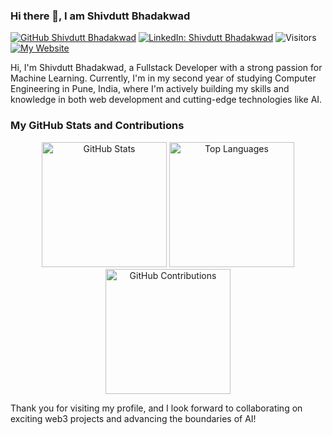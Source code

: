 ### Hi there 👋, I am Shivdutt Bhadakwad
[![GitHub Shivdutt Bhadakwad](https://img.shields.io/github/followers/shivdutt-B?label=Follow%20Me&style=social&color=8144e5)](https://github.com/shivdutt-B)
[![LinkedIn: Shivdutt Bhadakwad](https://img.shields.io/badge/LinkedIn%20Profile-Shivdutt%20Bhadakwad-blue?style=flat&logo=linkedin&logoColor=white&link=https://www.linkedin.com/in/shivdutt-bhadakwad-07a462280/)](https://www.linkedin.com/in/shivdutt-bhadakwad-07a462280/)
![Visitors](https://komarev.com/ghpvc/?username=shivdutt-B&style=flat&color=green)
[![My Website](https://img.shields.io/badge/Visit%20My%20Website-Website-purple?style=flat&logo=internet-explorer&logoColor=white&link=https://shivdutt.netlify.app/)](https://shivdutt.netlify.app/)


  
Hi, I'm Shivdutt Bhadakwad, a Fullstack Developer with a strong passion for Machine Learning.
Currently, I'm in my second year of studying Computer Engineering in Pune, India, where I'm actively building my skills and knowledge in both web development and cutting-edge technologies like AI.
<!--
**laishawadhwa/laishawadhwa** is a ✨ _special_ ✨ repository because its `README.md` (this file) appears on your GitHub profile.

Here are some ideas to get you started:

- 🔭 I’m currently working on ...
- 🌱 I’m currently learning ...
- 👯 I’m looking to collaborate on ...
- 🤔 I’m looking for help with ...
- 💬 Ask me about ...
- 📫 How to reach me: ...
- 😄 Pronouns: ...
- ⚡ Fun fact: ...
-->

<!--[![Shivdutt's GitHub Stats](https://github-readme-stats.vercel.app/api?username=shivdutt-B&hide=issues&count_private=true&show_icons=true&theme=radical&bg_color=000000&title_color=ffffff&text_color=d3d3d3)](https://github.com/shivdutt-B)
[![Top Langs](https://github-readme-stats.vercel.app/api/top-langs/?username=shivdutt-B&layout=compact&theme=radical&bg_color=000000&title_color=ffffff&text_color=d3d3d3)](https://github.com/shivdutt-B)
![GitHub Contributions](https://github-readme-streak-stats.herokuapp.com/?user=shivdutt-B&theme=dark&background=000000&sideNums=ffffff&sideLabels=ffffff)
# My GitHub Stats and Contributions

## GitHub Stats
[![Shivdutt's GitHub Stats](https://github-readme-stats.vercel.app/api?username=shivdutt-B&hide=issues&count_private=true&show_icons=true&theme=radical&bg_color=000000&title_color=ffffff&text_color=d3d3d3)](https://github.com/shivdutt-B)

## Top Languages
[![Top Langs](https://github-readme-stats.vercel.app/api/top-langs/?username=shivdutt-B&layout=compact&theme=radical&bg_color=000000&title_color=ffffff&text_color=d3d3d3)](https://github.com/shivdutt-B)

## GitHub Contributions
![GitHub Contributions](https://github-readme-streak-stats.herokuapp.com/?user=shivdutt-B&theme=dark&background=000000&sideNums=ffffff&sideLabels=ffffff)
-->

### My GitHub Stats and Contributions

<p align="center">
  <img height="200" src="https://github-readme-stats.vercel.app/api?username=shivdutt-B&hide=issues&count_private=true&show_icons=true&theme=radical&bg_color=000000&title_color=ffffff&text_color=d3d3d3" alt="GitHub Stats"/>
  <img height="200" src="https://github-readme-stats.vercel.app/api/top-langs/?username=shivdutt-B&layout=compact&theme=radical&bg_color=000000&title_color=ffffff&text_color=d3d3d3" alt="Top Languages"/>
  <img height="200" src="https://github-readme-streak-stats.herokuapp.com/?user=shivdutt-B&theme=dark&background=000000&sideNums=ffffff&sideLabels=ffffff" alt="GitHub Contributions"/>
</p>










Thank you for visiting my profile, and I look forward to collaborating on exciting web3 projects and advancing the boundaries of AI!

